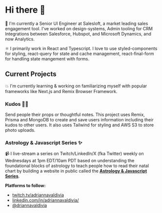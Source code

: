 # Hi there 👋

💼 I'm currently a Senior UI Engineer at Salesloft, a market leading sales engagement tool. I've worked on design-systems, Admin tooling for CRM Integrations between Salesforce, Hubspot, and Microsoft Dynamics, and now Analytics.

⚛️ I primarily work in React and Typescript. I love to use styled-components for styling, react-query for state and cache management, react-final-form for handling state mangement with forms.

## Current Projects

💥 I'm currently learning & working on familiarizing myself with popular frameworks like Next.js and Remix Browser Framework.

### Kudos 👍🏽
Send people their props or thoughtful notes. This project uses Remix, Prisma and MongoDB to create and save users information including their kudos to other users. It also uses Tailwind for styling and AWS S3 to store photo uploads.

### Astrology & Javascript Series ✨

📹 I live-stream a series on Twitch/LinkedIn/X (fka Twitter) weekly on Wednesdays at 1pm EDT/10am PDT based on understanding the foundational blocks of astrology to teach people how to read their natal chart by building a website in public called the **[Astrology & Javascript Series](https://astrology-javascript-series.vercel.app/)**.

**Platforms to follow:**
- [twitch.tv/adriannavaldivia](twitch.tv/adriannavaldivia)
- [linkedin.com/in/adriannavaldivia/](https://www.linkedin.com/in/adriannavaldivia/)
- [@driannavaldivia](https://twitter.com/driannavaldivia)


<!--
**avaldivi/avaldivi** is a ✨ _special_ ✨ repository because its `README.md` (this file) appears on your GitHub profile.

Here are some ideas to get you started:

- 🔭 I’m currently working on ...
- 🌱 I’m currently learning ...
- 👯 I’m looking to collaborate on ...
- 🤔 I’m looking for help with ...
- 💬 Ask me about ...
- 📫 How to reach me: ...
- 😄 Pronouns: ...
- ⚡ Fun fact: ...
-->
